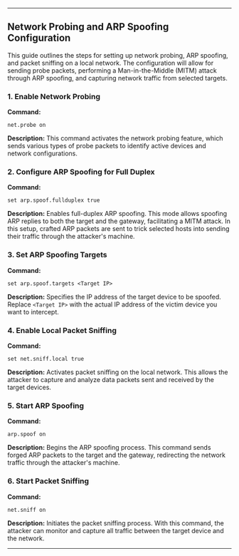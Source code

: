 
---

## Network Probing and ARP Spoofing Configuration

This guide outlines the steps for setting up network probing, ARP spoofing, and packet sniffing on a local network. The configuration will allow for sending probe packets, performing a Man-in-the-Middle (MITM) attack through ARP spoofing, and capturing network traffic from selected targets.

### 1. Enable Network Probing

**Command:**
```
net.probe on
```
**Description:**
This command activates the network probing feature, which sends various types of probe packets to identify active devices and network configurations.

### 2. Configure ARP Spoofing for Full Duplex

**Command:**
```
set arp.spoof.fullduplex true
```

**Description:**
Enables full-duplex ARP spoofing. This mode allows spoofing ARP replies to both the target and the gateway, facilitating a MITM attack. In this setup, crafted ARP packets are sent to trick selected hosts into sending their traffic through the attacker's machine.

### 3. Set ARP Spoofing Targets

**Command:**
```
set arp.spoof.targets <Target IP>
```

**Description:**
Specifies the IP address of the target device to be spoofed. Replace `<Target IP>` with the actual IP address of the victim device you want to intercept.

### 4. Enable Local Packet Sniffing

**Command:**
```
set net.sniff.local true
```

**Description:**
Activates packet sniffing on the local network. This allows the attacker to capture and analyze data packets sent and received by the target devices.

### 5. Start ARP Spoofing

**Command:**
```
arp.spoof on
```
**Description:**
Begins the ARP spoofing process. This command sends forged ARP packets to the target and the gateway, redirecting the network traffic through the attacker's machine.

### 6. Start Packet Sniffing

**Command:**
```
net.sniff on
```
**Description:**
Initiates the packet sniffing process. With this command, the attacker can monitor and capture all traffic between the target device and the network.

---

